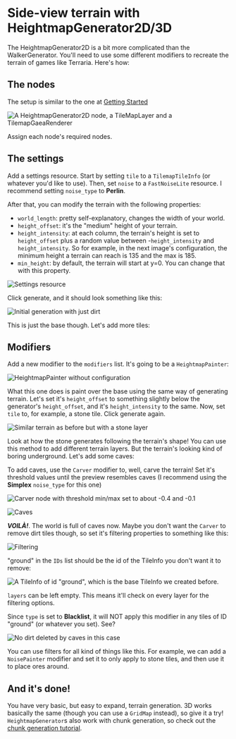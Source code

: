 # Side-view terrain with HeightmapGenerator2D/3D

The HeightmapGenerator2D is a bit more complicated than the WalkerGenerator. You'll need to use some different modifiers to recreate the terrain of games like Terraria. Here's how:

## The nodes

The setup is similar to the one at [Getting Started](../tutorials/getting_started.md)

![A HeightmapGenerator2D node, a TileMapLayer and a TilemapGaeaRenderer](/../assets/tutorials/heightmap_generator/nodes.png)

Assign each node's required nodes.

## The settings

Add a settings resource. Start by setting `tile` to a `TilemapTileInfo` (or whatever you'd like to use). Then, set `noise` to a `FastNoiseLite` resource. I recommend setting `noise_type` to **Perlin**.

After that, you can modify the terrain with the following properties:

- `world_length`: pretty self-explanatory, changes the width of your world.
- `height_offset`: it's the "medium" height of your terrain.
- `height_intensity`: at each column, the terrain's height is set to `height_offset` plus a random value between -`height_intensity` and `height_intensity`. So for example, in the next image's configuration, the minimum height a terrain can reach is 135 and the max is 185.
- `min_height`: by default, the terrain will start at y=0. You can change that with this property.

![Settings resource](/../assets/tutorials/heightmap_generator/settings.png)

Click generate, and it should look something like this:

![Initial generation with just dirt](/../assets/tutorials/heightmap_generator/initial_generation.png)

This is just the base though. Let's add more tiles:

## Modifiers

Add a new modifier to the `modifiers` list. It's going to be a `HeightmapPainter`:

![HeightmapPainter without configuration](/../assets/tutorials/heightmap_generator/heightmap_painter.png)

What this one does is paint over the base using the same way of generating terrain. Let's set it's `height_offset` to something slightly below the generator's `height_offset`, and it's `height_intensity` to the same. Now, set `tile` to, for example, a stone tile. Click generate again.

![Similar terrain as before but with a stone layer](/../assets/tutorials/heightmap_generator/stone.png)

Look at how the stone generates following the terrain's shape! You can use this method to add different terrain layers. But the terrain's looking kind of boring underground. Let's add some caves:

To add caves, use the `Carver` modifier to, well, carve the terrain! Set it's threshold values until the preview resembles caves (I recommend using the **Simplex** `noise_type` for this one)

![Carver node with threshold min/max set to about -0.4 and -0.1](/../assets/tutorials/heightmap_generator/carver.png)

![Caves](/../assets/tutorials/heightmap_generator/caves.png)

**_VOILÀ!_**. The world is full of caves now. Maybe you don't want the `Carver` to remove dirt tiles though, so set it's filtering properties to something like this:

![Filtering](/../assets/tutorials/heightmap_generator/filtering.png)

"ground" in the `IDs` list should be the id of the TileInfo you don't want it to remove:

![A TileInfo of id "ground", which is the base TileInfo we created before.](/../assets/tutorials/heightmap_generator/id.png)

`layers` can be left empty. This means it'll check on every layer for the filtering options.

Since `type` is set to **Blacklist**, it will NOT apply this modifier in any tiles of ID "ground" (or whatever you set). See?

![No dirt deleted by caves in this case](/../assets/tutorials/heightmap_generator/cave_no_dirt_deleted.png)

You can use filters for all kind of things like this. For example, we can add a `NoisePainter` modifier and set it to only apply to stone tiles, and then use it to place ores around. 

## And it's done!

You have very basic, but easy to expand, terrain generation. 3D works basically the same (though you can use a `GridMap` instead), so give it a try! `HeightmapGenerator`s also work with chunk generation, so check out the [chunk generation tutorial](1.X/tutorials/chunk_generation.md).